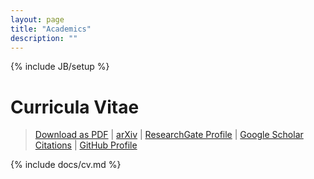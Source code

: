 ```yaml
---
layout: page
title: "Academics"
description: ""
---
```

{% include JB/setup %}

# Curricula Vitae #

> [Download as PDF](downloads/cv.pdf) | [arXiv](http://arxiv.org/a/granade_c_1) | [ResearchGate Profile](https://www.researchgate.net/profile/Christopher_Granade/) | [Google Scholar Citations](scholar.google.com/citations?hl=en&user=ykKj9uoAAAAJ) | [GitHub Profile](https://github.com/cgranade)

{% include docs/cv.md %}


